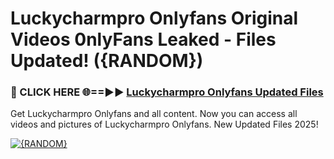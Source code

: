 # Luckycharmpro Onlyfans Original Videos 0nlyFans Leaked - Files Updated! ({RANDOM})

<h3>🔴 CLICK HERE 🌐==►► <a href="https://betterlinks.top/A2PfLJ" rel="nofollow">Luckycharmpro Onlyfans Updated Files</a></h3>

Get Luckycharmpro Onlyfans and all content. Now you can access all videos and pictures of Luckycharmpro Onlyfans. New Updated Files 2025!

[![{RANDOM}](https://i.imgur.com/ppqm5kG.gif)](https://betterlinks.top/A2PfLJ)